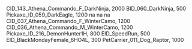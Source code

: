 CID_143_Athena_Commando_F_DarkNinja, 2000
BID_060_DarkNinja, 500
Pickaxe_ID_059_DarkEagle, 1200
na
na
na
CID_037_Athena_Commando_F_WinterCamo, 1200
CID_036_Athena_Commando_M_WinterCamo, 1200
Pickaxe_ID_216_DemonHunter1H, 800
EID_SpeedRun, 500
EID_BlackMondayFemale_6HO4L, 300
PetCarrier_011_Dog_Raptor, 1000

